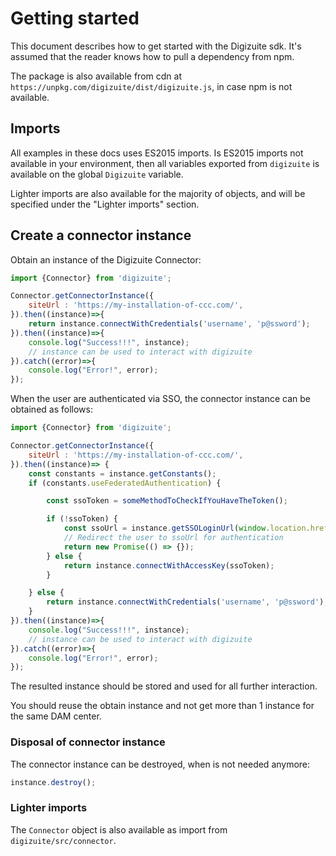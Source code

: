 # Getting started 
This document describes how to get started with the Digizuite sdk. It's assumed that the reader 
knows how to pull a dependency from npm. 

The package is also available from cdn at `https://unpkg.com/digizuite/dist/digizuite.js`, 
in case npm is not available. 

## Imports
All examples in these docs uses ES2015 imports. Is ES2015 imports not available in 
your environment, then all variables exported from `digizuite` is available on the 
global `Digizuite` variable.

Lighter imports are also available for the majority of objects, and will be specified under 
the "Lighter imports" section. 

## Create a connector instance

Obtain an instance of the Digizuite Connector:

```js
import {Connector} from 'digizuite';

Connector.getConnectorInstance({
    siteUrl : 'https://my-installation-of-ccc.com/',
}).then((instance)=>{
    return instance.connectWithCredentials('username', 'p@ssword');
}).then((instance)=>{
    console.log("Success!!!", instance);
    // instance can be used to interact with digizuite
}).catch((error)=>{
    console.log("Error!", error);
});
```

When the user are authenticated via SSO, the connector instance can be obtained as follows:
```js
import {Connector} from 'digizuite';

Connector.getConnectorInstance({
    siteUrl : 'https://my-installation-of-ccc.com/',
}).then((instance)=> {
    const constants = instance.getConstants();
    if (constants.useFederatedAuthentication) {

        const ssoToken = someMethodToCheckIfYouHaveTheToken();

        if (!ssoToken) {
            const ssoUrl = instance.getSSOLoginUrl(window.location.href);
            // Redirect the user to ssoUrl for authentication
            return new Promise(() => {});
        } else {
            return instance.connectWithAccessKey(ssoToken);
        }

    } else {
        return instance.connectWithCredentials('username', 'p@ssword');
    }
}).then((instance)=>{
    console.log("Success!!!", instance);
    // instance can be used to interact with digizuite
}).catch((error)=>{
    console.log("Error!", error);
});
```

The resulted instance should be stored and used for all further interaction.

You should reuse the obtain instance and not get more than 1 instance for the same DAM center.

### Disposal of connector instance

The connector instance can be destroyed, when is not needed anymore:

```js
instance.destroy();
```

### Lighter imports
The `Connector` object is also available as import from `digizuite/src/connector`. 
